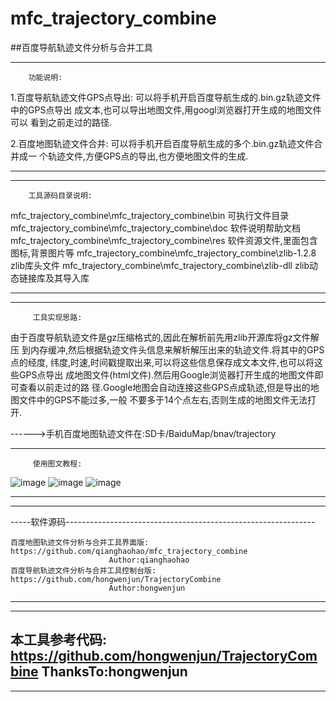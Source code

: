 # mfc_trajectory_combine
##百度导航轨迹文件分析与合并工具
***
        功能说明:
1.百度导航轨迹文件GPS点导出:
可以将手机开启百度导航生成的.bin.gz轨迹文件中的GPS点导出
成文本,也可以导出地图文件,用googl浏览器打开生成的地图文件可以
看到之前走过的路径.

2.百度地图轨迹文件合并:
可以将手机开启百度导航生成的多个.bin.gz轨迹文件合并成一
个轨迹文件,方便GPS点的导出,也方便地图文件的生成.
***
***
        工具源码目录说明:
mfc_trajectory_combine\mfc_trajectory_combine\bin   可执行文件目录
mfc_trajectory_combine\mfc_trajectory_combine\doc   软件说明帮助文档
mfc_trajectory_combine\mfc_trajectory_combine\res  软件资源文件,里面包含图标,背景图片等
mfc_trajectory_combine\mfc_trajectory_combine\zlib-1.2.8   zlib库头文件
mfc_trajectory_combine\mfc_trajectory_combine\zlib-dll  zlib动态链接库及其导入库
***
***
         工具实现思路:
由于百度导航轨迹文件是gz压缩格式的,因此在解析前先用zlib开源库将gz文件解压
到内存缓冲,然后根据轨迹文件头信息来解析解压出来的轨迹文件.将其中的GPS点的经度,
纬度,时速,时间戳提取出来,可以将这些信息保存成文本文件,也可以将这些GPS点导出
成地图文件(html文件).然后用Google浏览器打开生成的地图文件即可查看以前走过的路
径.Google地图会自动连接这些GPS点成轨迹,但是导出的地图文件中的GPS不能过多,一般
不要多于14个点左右,否则生成的地图文件无法打开.

------>手机百度地图轨迹文件在:SD卡/BaiduMap/bnav/trajectory
***
         使用图文教程:

![image](https://github.com/qianghaohao/mfc_trajectory_combine/raw/master/img/export_demo.png)
![image](https://github.com/qianghaohao/mfc_trajectory_combine/raw/master/img/trajectory_combine_demo.png)
![image](https://github.com/qianghaohao/mfc_trajectory_combine/raw/master/img/about_tool.png)
***
***
-----软件源码--------------------------------------------------------------

    百度地图轨迹文件分析与合并工具界面版:
    https://github.com/qianghaohao/mfc_trajectory_combine
                          Author:qianghaohao
    百度导航轨迹文件分析与合并工具控制台版:
    https://github.com/hongwenjun/TrajectoryCombine
                          Author:hongwenjun
---------------------------------------------------------------------------
---------------------------------------------------------------------------
本工具参考代码:
     https://github.com/hongwenjun/TrajectoryCombine
                           ThanksTo:hongwenjun
---------------------------------------------------------------------------
***
